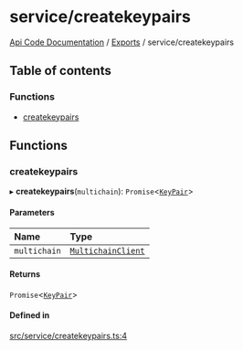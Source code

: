 # service/createkeypairs
 
[Api Code Documentation](../README.md) / [Exports](../modules.md) / service/createkeypairs

## Table of contents

### Functions

- [createkeypairs](service_createkeypairs.md#createkeypairs)

## Functions

### createkeypairs

▸ **createkeypairs**(`multichain`): `Promise`\<[`KeyPair`](../interfaces/service_domain_organization_key_pair.KeyPair.md)\>

#### Parameters

| Name | Type |
| :------ | :------ |
| `multichain` | [`MultichainClient`](../interfaces/service_Client_h.MultichainClient.md) |

#### Returns

`Promise`\<[`KeyPair`](../interfaces/service_domain_organization_key_pair.KeyPair.md)\>

#### Defined in

[src/service/createkeypairs.ts:4](https://github.com/openkfw/TruBudget/blob/d2b440c/api/src/service/createkeypairs.ts#L4)
